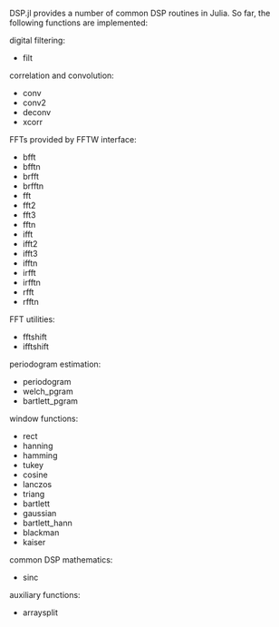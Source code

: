 DSP.jl provides a number of common DSP routines in Julia.  So far, the following functions are
implemented:

digital filtering:  
* filt

correlation and convolution:  
* conv  
* conv2  
* deconv 
* xcorr 

FFTs provided by FFTW interface:
* bfft
* bfftn
* brfft
* brfftn
* fft
* fft2
* fft3
* fftn
* ifft
* ifft2
* ifft3
* ifftn
* irfft
* irfftn
* rfft
* rfftn

FFT utilities:
* fftshift	
* ifftshift

periodogram estimation:
* periodogram
* welch_pgram
* bartlett_pgram

window functions:
* rect
* hanning
* hamming
* tukey
* cosine
* lanczos
* triang
* bartlett
* gaussian
* bartlett_hann
* blackman
* kaiser

common DSP mathematics:
* sinc

auxiliary functions:
* arraysplit	
